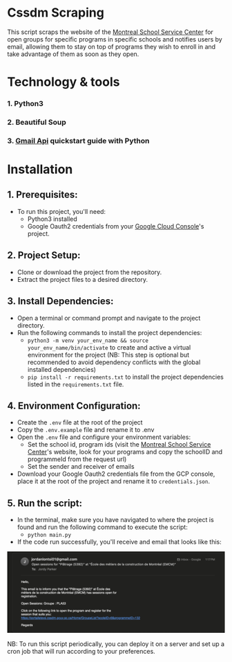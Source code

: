 # Cssdm Scraping

This script scraps the website of the [Montreal School Service Center](https://portaileleve.cssdm.gouv.qc.ca/) for open groups for 
specific programs in specific schools and notifies users by email, allowing them to stay on top of programs they wish to enroll in and take advantage of them as soon as they open.

# Technology & tools
### 1. Python3
### 2. Beautiful Soup
### 3. [Gmail Api](https://developers.google.com/workspace/gmail/api/quickstart/python?hl=fr) quickstart guide with Python

# Installation

## 1. Prerequisites:
* To run this project, you'll need:
    * Python3 installed
    * Google Oauth2 credentials from your [Google Cloud Console](https://console.cloud.google.com/)'s project.
    
## 2. Project Setup:
* Clone or download the project from the repository.
* Extract the project files to a desired directory.

## 3. Install Dependencies:
* Open a terminal or command prompt and navigate to the project directory.
* Run the following commands to install the project dependencies:
    * ```python3 -m venv your_env_name && source your_env_name/bin/activate``` to create and active a virtual environment for the project (NB: This step is optional but recommended to avoid dependency conflicts with the global installed dependencies)
    * ```pip install -r requirements.txt``` to install the project dependencies listed in the ```requirements.txt``` file.

## 4. Environment Configuration:
* Create the ```.env``` file at the root of the project
* Copy the ```.env.example``` file and rename it to .env
* Open the ```.env``` file and configure your environment variables:
    * Set the school id, program ids (visit the [Montreal School Service Center](https://portaileleve.cssdm.gouv.qc.ca/)'s website, look for your programs and copy the schoolID and programmeId from the request url)
    * Set the sender and receiver of emails
* Download your Google Oauth2 credentials file from the GCP console, place it at the root of the project and rename it to ```credentials.json```.
  
## 5. Run the script:
* In the terminal, make sure you have navigated to where the project is found and run the following command to execute the script: 
    * ```python main.py```
* If the code run successfully, you'll receive and email that looks like this:

<img src="./assets/email_ok.png" alt="Email Ok">

NB: To run this script periodically, you can deploy it on a server and set up a cron job that will run according to your preferences.
